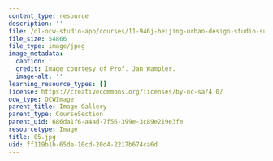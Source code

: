 ```yaml
---
content_type: resource
description: ''
file: /ol-ocw-studio-app/courses/11-946j-beijing-urban-design-studio-summer-2004/ff119b1b65de10cd20d42217b674ca6d_05.jpg
file_size: 54866
file_type: image/jpeg
image_metadata:
  caption: ''
  credit: Image courtesy of Prof. Jan Wampler.
  image-alt: ''
learning_resource_types: []
license: https://creativecommons.org/licenses/by-nc-sa/4.0/
ocw_type: OCWImage
parent_title: Image Gallery
parent_type: CourseSection
parent_uid: 686da1f6-a4ad-7f56-399e-3c89e219e3fe
resourcetype: Image
title: 05.jpg
uid: ff119b1b-65de-10cd-20d4-2217b674ca6d
---
```

